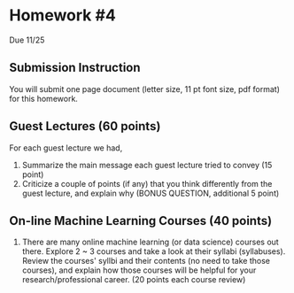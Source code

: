 # Homework \#4

Due 11/25

## Submission Instruction

You will submit one page document (letter size, 11 pt font size, pdf format) for this homework.

## Guest Lectures (60 points)

For each guest lecture we had, 
1. Summarize the main message each guest lecture tried to convey (15 point)
1. Criticize a couple of points (if any) that you think differently from the guest lecture, and explain why (BONUS QUESTION, additional 5 point)

## On-line Machine Learning Courses (40 points)

1. There are many online machine learning (or data science) courses out there. Explore 2 ~ 3 courses and take a look at their syllabi (syllabuses). Review the courses' syllbi and their contents (no need to take those courses), and explain how those courses will be helpful for your research/professional career. (20 points each course review)


